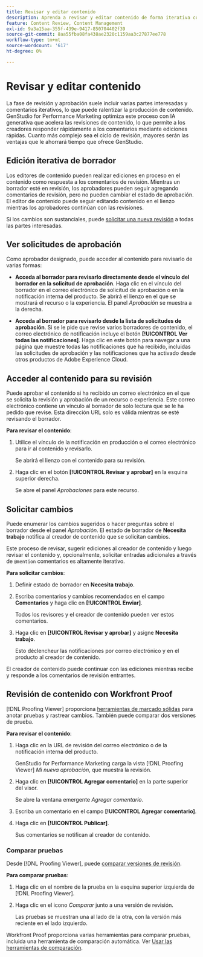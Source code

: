 ```yaml
---
title: Revisar y editar contenido
description: Aprenda a revisar y editar contenido de forma iterativa con Adobe GenStudio for Performance Marketing.
feature: Content Review, Content Management
exl-id: 9a3a15aa-355f-439e-9417-850704402f39
source-git-commit: 8aa55fba08fa438ae2320c1159aa3c27877ee778
workflow-type: tm+mt
source-wordcount: '617'
ht-degree: 0%

---
```


# Revisar y editar contenido

La fase de revisión y aprobación suele incluir varias partes interesadas y comentarios iterativos, lo que puede ralentizar la producción de contenido. GenStudio for Performance Marketing optimiza este proceso con IA generativa que acelera las revisiones de contenido, lo que permite a los creadores responder rápidamente a los comentarios mediante ediciones rápidas. Cuanto más complejo sea el ciclo de revisión, mayores serán las ventajas que le ahorrará tiempo que ofrece GenStudio.

## Edición iterativa de borrador

Los editores de contenido pueden realizar ediciones en proceso en el contenido como respuesta a los comentarios de revisión. Mientras un borrador esté en revisión, los aprobadores pueden seguir agregando comentarios de revisión, pero no pueden cambiar el estado de aprobación. El editor de contenido puede seguir editando contenido en el lienzo mientras los aprobadores continúan con las revisiones.

Si los cambios son sustanciales, puede [solicitar una nueva revisión](/help/user-guide/approvals/request-review.md#request-new-approval) a todas las partes interesadas.

## Ver solicitudes de aprobación

Como aprobador designado, puede acceder al contenido para revisarlo de varias formas:

* **Acceda al borrador para revisarlo directamente desde el vínculo del borrador en la solicitud de aprobación**. Haga clic en el vínculo del borrador en el correo electrónico de solicitud de aprobación o en la notificación interna del producto. Se abrirá el lienzo en el que se mostrará el recurso o la experiencia. El panel _Aprobación_ se muestra a la derecha.

* **Acceda al borrador para revisarlo desde la lista de solicitudes de aprobación**. Si se le pide que revise varios borradores de contenido, el correo electrónico de notificación incluye el botón **[!UICONTROL Ver todas las notificaciones]**. Haga clic en este botón para navegar a una página que muestre todas las notificaciones que ha recibido, incluidas las solicitudes de aprobación y las notificaciones que ha activado desde otros productos de Adobe Experience Cloud.

## Acceder al contenido para su revisión

Puede aprobar el contenido si ha recibido un correo electrónico en el que se solicita la revisión y aprobación de un recurso o experiencia. Este correo electrónico contiene un vínculo al borrador de solo lectura que se le ha pedido que revise. Esta dirección URL solo es válida mientras se esté revisando el borrador.

**Para revisar el contenido**:

1. Utilice el vínculo de la notificación en producción o el correo electrónico para ir al contenido y revisarlo.

   Se abrirá el lienzo con el contenido para su revisión.

1. Haga clic en el botón **[!UICONTROL Revisar y aprobar]** en la esquina superior derecha.

   Se abre el panel _Aprobaciones_ para este recurso.

## Solicitar cambios

Puede enumerar los cambios sugeridos o hacer preguntas sobre el borrador desde el panel _Aprobación_. El estado de borrador de **Necesita trabajo** notifica al creador de contenido que se solicitan cambios.

Este proceso de revisar, sugerir ediciones al creador de contenido y luego revisar el contenido y, opcionalmente, solicitar entradas adicionales a través de `@mention` comentarios es altamente iterativo.

**Para solicitar cambios**:

1. Definir estado de borrador en **Necesita trabajo**.

1. Escriba comentarios y cambios recomendados en el campo **Comentarios** y haga clic en **[!UICONTROL Enviar]**.

   Todos los revisores y el creador de contenido pueden ver estos comentarios.

1. Haga clic en **[!UICONTROL Revisar y aprobar]** y asigne **Necesita trabajo**.

   Esto déclencheur las notificaciones por correo electrónico y en el producto al creador de contenido.

El creador de contenido puede continuar con las ediciones mientras recibe y responde a los comentarios de revisión entrantes.

## Revisión de contenido con Workfront Proof

[!DNL Proofing Viewer] proporciona [herramientas de marcado sólidas](https://experienceleague.adobe.com/en/docs/workfront/using/review-and-approve-work/proofing/review-proofs-in-workfront/comment-on-a-proof/comment-on-proof-1) para anotar pruebas y rastrear cambios. También puede comparar dos versiones de prueba.

**Para revisar el contenido**:

1. Haga clic en la URL de revisión del correo electrónico o de la notificación interna del producto.

   GenStudio for Performance Marketing carga la vista [!DNL Proofing Viewer] _Mi nueva aprobación_, que muestra la revisión.

1. Haga clic en **[!UICONTROL Agregar comentario]** en la parte superior del visor.

   Se abre la ventana emergente _Agregar comentario_.

1. Escriba un comentario en el campo **[!UICONTROL Agregar comentario]**.

1. Haga clic en **[!UICONTROL Publicar]**.

   Sus comentarios se notifican al creador de contenido.

### Comparar pruebas

Desde [!DNL Proofing Viewer], puede [comparar versiones de revisión](https://experienceleague.adobe.com/en/docs/workfront/using/workfront-proof/work-with-proofs-in-wf-proof/review-proofs-web-proofing-viewer/compare-proofs).

**Para comparar pruebas**:

1. Haga clic en el nombre de la prueba en la esquina superior izquierda de [!DNL Proofing Viewer].

1. Haga clic en el icono _Comparar_ junto a una versión de revisión.

   Las pruebas se muestran una al lado de la otra, con la versión más reciente en el lado izquierdo.

Workfront Proof proporciona varias herramientas para comparar pruebas, incluida una herramienta de comparación automática. Ver [Usar las herramientas de comparación](https://experienceleague.adobe.com/en/docs/workfront/using/workfront-proof/work-with-proofs-in-wf-proof/review-proofs-web-proofing-viewer/compare-proofs#use-the-compare-tools).
